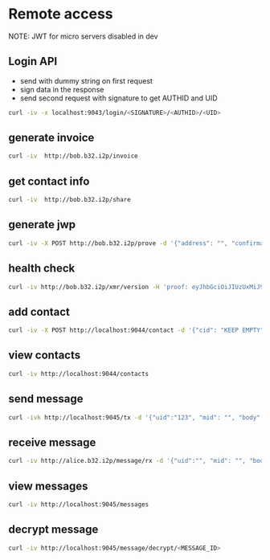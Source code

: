 # Remote access

NOTE: JWT for micro servers disabled in dev

## Login API

* send with dummy string on first request
* sign data in the response
* send second request with signature to get AUTHID and UID

```bash
curl -iv -x localhost:9043/login/<SIGNATURE>/<AUTHID>/<UID>
```

## generate invoice

```bash
curl -iv  http://bob.b32.i2p/invoice
```

## get contact info

```bash
curl -iv  http://bob.b32.i2p/share
```

## generate jwp

```bash
curl -iv -X POST http://bob.b32.i2p/prove -d '{"address": "", "confirmations":0,"hash":"", "message":"", "signature": ""}' -H 'Content-Type: application/json'
```

## health check

```bash
curl -iv http://bob.b32.i2p/xmr/version -H 'proof: eyJhbGciOiJIUzUxMiJ9...'
```

## add contact

```bash
curl -iv -X POST http://localhost:9044/contact -d '{"cid": "KEEP EMPTY", "gpg_key": [1,2,3...], "i2p_address": "", "xmr_address": ""}' -H 'Content-Type: application/json' 
```

## view contacts

```bash
curl -iv http://localhost:9044/contacts
```

## send message

```bash
curl -ivk http://localhost:9045/tx -d '{"uid":"123", "mid": "", "body": [1,2,3 <PLAINTEXT_BYTES>], "from": "alice.b32.i2p", "created": 0, "to": "bob.b32.i2p"}' -H 'Content-Type: application/json'
```

## receive message

```bash
curl -iv http://alice.b32.i2p/message/rx -d '{"uid":"", "mid": "", "body": [1,2,3 <ENCRYPTED_BYTES>], "from": "bob.b32.i2p", "created": 0, "to": "alice.b32.i2p"}' -H 'Content-Type: application/json' -H 'proof: eyJhbGciOiJIUzUxMiJ9...'
```

## view messages

```bash
curl -iv http://localhost:9045/messages
```

## decrypt message

```bash
curl -iv http://localhost:9045/message/decrypt/<MESSAGE_ID>
```